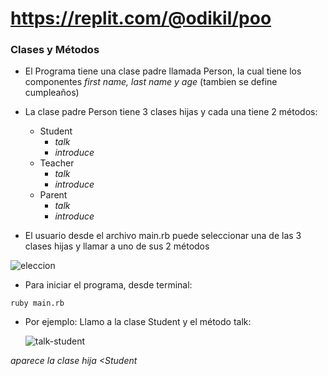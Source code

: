 # https://replit.com/@odikil/poo

### Clases y Métodos

- El Programa tiene una clase padre llamada Person, la cual tiene los componentes *first name, last name y age* (tambien se define cumpleaños)

- La clase padre Person tiene 3 clases hijas y cada una tiene 2 métodos:
    - Student
        - *talk*
        - *introduce*
    - Teacher
        - *talk*
        - *introduce*
    - Parent
        - *talk*
        - *introduce*
      
- El usuario desde el archivo main.rb puede seleccionar una de las 3 clases hijas y llamar a uno de sus 2 métodos

![eleccion](https://github.com/pedro-donoso/ruby-poo/assets/68760595/53d2e533-1def-466a-9956-a59e283c0fb3)

- Para iniciar el programa, desde terminal:

```ruby main.rb```

- Por ejemplo: Llamo a la clase Student y el método talk:

  ![talk-student](https://github.com/pedro-donoso/ruby-poo/assets/68760595/f9dfccc7-d043-4587-a0bd-cb034a57c9c8)

*aparece la clase hija <Student*
